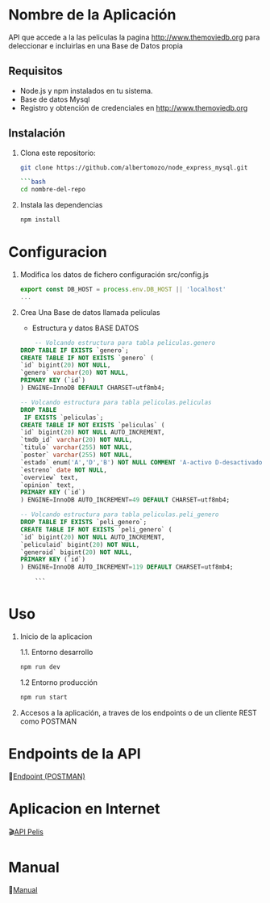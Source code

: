 # Nombre de la Aplicación

API que accede a la las peliculas la pagina http://www.themoviedb.org para deleccionar e incluirlas en una Base de Datos propia

## Requisitos

- Node.js y npm instalados en tu sistema.
- Base de datos Mysql 
- Registro y obtención de credenciales en http://www.themoviedb.org

## Instalación

1. Clona este repositorio:

   ```bash
   git clone https://github.com/albertomozo/node_express_mysql.git

   ```bash	
   cd nombre-del-repo

2. Instala las dependencias

    ```bash
    npm install
    ``` 

# Configuracion 

1. Modifica los datos de fichero configuración src/config.js
    ```javascript
   export const DB_HOST = process.env.DB_HOST || 'localhost'
   ...
   ``` 

2. Crea Una Base de datos llamada peliculas

    - Estructura y datos BASE DATOS
    ```sql
        -- Volcando estructura para tabla peliculas.genero
    DROP TABLE IF EXISTS `genero`;
    CREATE TABLE IF NOT EXISTS `genero` (
    `id` bigint(20) NOT NULL,
    `genero` varchar(20) NOT NULL,
    PRIMARY KEY (`id`)
    ) ENGINE=InnoDB DEFAULT CHARSET=utf8mb4;

    -- Volcando estructura para tabla peliculas.peliculas
    DROP TABLE
     IF EXISTS `peliculas`;
    CREATE TABLE IF NOT EXISTS `peliculas` (
    `id` bigint(20) NOT NULL AUTO_INCREMENT,
    `tmdb_id` varchar(20) NOT NULL,
    `titulo` varchar(255) NOT NULL,
    `poster` varchar(255) NOT NULL,
    `estado` enum('A','D','B') NOT NULL COMMENT 'A-activo D-desactivado  B-Borrar',
    `estreno` date NOT NULL,
    `overview` text,
    `opinion` text,
    PRIMARY KEY (`id`)
    ) ENGINE=InnoDB AUTO_INCREMENT=49 DEFAULT CHARSET=utf8mb4;

    -- Volcando estructura para tabla peliculas.peli_genero
    DROP TABLE IF EXISTS `peli_genero`;
    CREATE TABLE IF NOT EXISTS `peli_genero` (
    `id` bigint(20) NOT NULL AUTO_INCREMENT,
    `peliculaid` bigint(20) NOT NULL,
    `generoid` bigint(20) NOT NULL,
    PRIMARY KEY (`id`)
    ) ENGINE=InnoDB AUTO_INCREMENT=119 DEFAULT CHARSET=utf8mb4;

        ```
    
# Uso

1. Inicio de la aplicacion

    1.1. Entorno desarrollo 

    ```bash
    npm run dev
    ```

    1.2 Entorno producción

    ```bash	
    npm run start
    ```

2. Accesos a la aplicación, a traves de los endpoints o de un cliente REST como POSTMAN

# Endpoints de la API

📎[Endpoint (POSTMAN)](https://documenter.getpostman.com/view/25347432/2s9YXe6P7e)

# Aplicacion en Internet

🎬[API Pelis](https://nodeexpressmysql-production.up.railway.app)

# Manual 

📘[Manual](https://docs.google.com/presentation/d/1EVGXeU-fIpF7XotNcRjn7pBZJfXMYP_s09qnSx9reB4/edit?usp=sharing)





